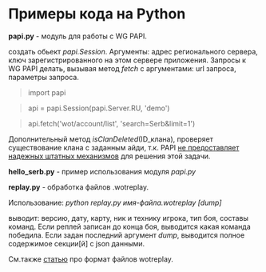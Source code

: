 # Примеры кода на Python

**papi.py** - модуль для работы с WG PAPI.

создать обьект _papi.Session_. Аргументы: адрес регионального сервера, ключ зарегистрированного на этом сервере приложения. Запросы к WG PAPI делать, вызывая метод _fetch_ с аргументами: url запроса, параметры запроса.

> import papi

> api = papi.Session(papi.Server.RU, 'demo')

> api.fetch('wot/account/list', 'search=Serb&limit=1')

Дополнительный метод _isClanDeleted_(ID_клана), проверяет существование клана с заданным айди, 
т.к. PAPI [не предоставляет надежных штатных механизмов](https://github.com/OpenWGPAPI/WGPublicAPILibrary/issues/2 ) для решения этой задачи. 

**hello_serb.py** - пример использования модуля _papi.py_

**replay.py** - обработка файлов .wotreplay.

Использование:
_python replay.py имя-файла.wotreplay [dump]_

выводит: версию, дату, карту, ник и технику игрока, тип боя, составы команд. Если реплей записан до конца боя, выводится какая команда победила. Если задан последний аргумент _dump_, выводится полное содержимое секции[й] с json данными.

См.также [статью](https://github.com/OpenWGPAPI/WGPublicAPILibrary/wiki/%D0%A4%D0%BE%D1%80%D0%BC%D0%B0%D1%82-%D1%84%D0%B0%D0%B9%D0%BB%D0%BE%D0%B2-.wotreplay-%D0%B8%D0%B3%D1%80%D1%8B-WorldOfTanks) про формат файлов wotreplay.
